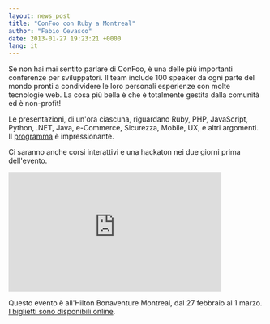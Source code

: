 ```yaml
---
layout: news_post
title: "ConFoo con Ruby a Montreal"
author: "Fabio Cevasco"
date: 2013-01-27 19:23:21 +0000
lang: it
---
```


Se non hai mai sentito parlare di ConFoo, è una delle più importanti
conferenze per sviluppatori. Il team include 100 speaker da ogni parte
del mondo pronti a condividere le loro personali esperienze con molte
tecnologie web. La cosa più bella è che è totalmente gestita dalla
comunità ed è non-profit!

Le presentazioni, di un\'ora ciascuna, riguardano Ruby, PHP, JavaScript,
Python, .NET, Java, e-Commerce, Sicurezza, Mobile, UX, e altri
argomenti. Il [programma][1] è impressionante.

Ci saranno anche corsi interattivi e una hackaton nei due giorni prima
dell\'evento.

<iframe width="420" height="236" src="http://www.youtube.com/embed/86VcHcaurRQ" frameborder="0" allowfullscreen=""></iframe>

Questo evento è all\'Hilton Bonaventure Montreal, dal 27 febbraio al 1
marzo. [I biglietti sono disponibili online][2].



[1]: http://confoo.ca/en/2013/schedule
[2]: http://confoo.ca/en/register
